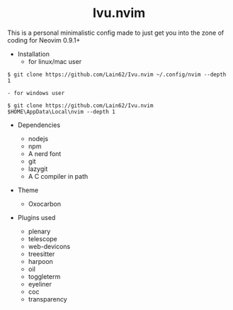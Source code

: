 <h1 align="center"> Ivu.nvim </h1>
This is a personal minimalistic config made to just get you into the zone of coding  
for Neovim 0.9.1+

- Installation
    - for linux/mac user  
```
$ git clone https://github.com/Lain62/Ivu.nvim ~/.config/nvim --depth 1
``` 
    - for windows user  
```
$ git clone https://github.com/Lain62/Ivu.nvim $HOME\AppData\Local\nvim --depth 1
```  

- Dependencies
    - nodejs
    - npm
    - A nerd font
    - git
    - lazygit
    - A C compiler in path

- Theme 
    - Oxocarbon

- Plugins used
    - plenary
    - telescope
    - web-devicons
    - treesitter
    - harpoon
    - oil
    - toggleterm
    - eyeliner
    - coc
    - transparency
